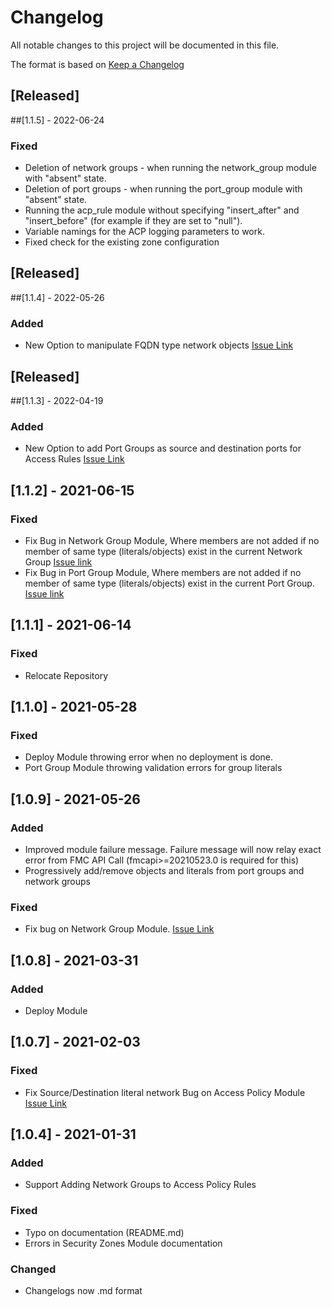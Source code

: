 # Changelog

All notable changes to this project will be documented in this file.

The format is based on [Keep a Changelog](https://keepachangelog.com/en/1.0.0/)

## [Released]

##[1.1.5] - 2022-06-24

### Fixed
- Deletion of network groups - when running the network_group module with "absent" state. 
- Deletion of port groups - when running the port_group module with "absent" state. 
- Running the acp_rule module without specifying "insert_after" and "insert_before" (for example if they are set to "null").
- Variable namings for the ACP logging parameters to work.
- Fixed check for the existing zone configuration

## [Released]

##[1.1.4] - 2022-05-26

### Added
- New Option to manipulate FQDN type network objects [Issue Link](https://github.com/amotolani/fmc_collections/issues/7)

## [Released]

##[1.1.3] - 2022-04-19

### Added
- New Option to add Port Groups as source and destination ports for Access Rules [Issue Link](https://github.com/amotolani/fmc_collections/issues/5)

## [1.1.2] - 2021-06-15

### Fixed

- Fix Bug in Network Group Module, Where members are not added if no member of same type (literals/objects) exist in the current Network Group [Issue link](https://github.com/amotolani/fmc_collections/issues/2)
- Fix Bug in Port Group Module, Where members are not added if no member of same type (literals/objects) exist in the current Port Group. [Issue link](https://github.com/amotolani/fmc_collections/issues/2)

## [1.1.1] - 2021-06-14

### Fixed
- Relocate Repository 

## [1.1.0] - 2021-05-28

### Fixed

- Deploy Module throwing error when no deployment is done.
- Port Group Module throwing validation errors for group literals

## [1.0.9] - 2021-05-26

### Added
- Improved module failure message. Failure message will now relay exact error from FMC API Call (fmcapi>=20210523.0 is required for this)
- Progressively add/remove objects and literals from port groups and network groups

### Fixed
- Fix bug on Network Group Module. [Issue Link](https://github.com/amotolani/fmc_collections/issues/8)
## [1.0.8] - 2021-03-31

### Added
- Deploy Module

## [1.0.7] - 2021-02-03

### Fixed
- Fix Source/Destination literal network Bug on Access Policy Module [Issue Link](https://github.com/amotolani/fmc_collections/issues/5)

## [1.0.4] - 2021-01-31

### Added
- Support Adding Network Groups to Access Policy Rules

### Fixed
- Typo on documentation (README.md)
- Errors in Security Zones Module documentation

### Changed
- Changelogs now .md format
